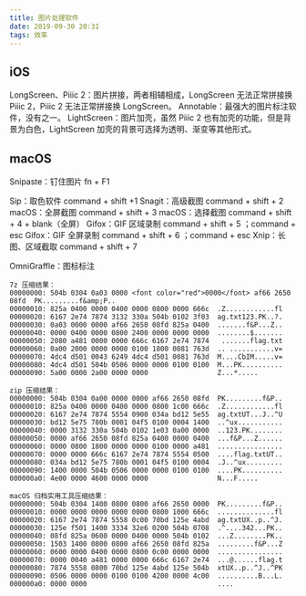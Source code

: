 ```yaml
---
title: 图片处理软件
date: 2019-09-30 20:31
tags: 效率
---
```


## iOS
LongScreen、Piiic 2：图片拼接，两者相辅相成，LongScreen 无法正常拼接换 Piiic 2，Piiic 2 无法正常拼接换 LongScreen。
Annotable：最强大的图片标注软件，没有之一。
LightScreen：图片加壳，虽然 Piiic 2 也有加壳的功能，但是背景为白色，LightScreen 加壳的背景可选择为透明、渐变等其他形式。

<!-- more -->

## macOS
Snipaste：钉住图片 fn + F1

Sip：取色软件 command + shift +1
Snagit：高级截图 command + shift + 2
macOS：全屏截图 command + shift + 3
macOS：选择截图 command + shift + 4 + blank（全屏）
Gifox：GIF 区域录制 command + shift + 5 ；command + esc
Gifox：GIF 全屏录制 command + shift + 6 ；command + esc
Xnip：长图、区域截取 command + shift + 7

OmniGraffle：图标标注

```
7z 压缩结果：
00000000: 504b 0304 0a03 0000 <font color="red">0000</font> af66 2650 08fd  PK.........f&amp;P..
00000010: 825a 0400 0000 0400 0000 0800 0000 666c  .Z............fl
00000020: 6167 2e74 7874 3132 330a 504b 0102 3f03  ag.txt123.PK..?.
00000030: 0a03 0000 0000 af66 2650 08fd 825a 0400  .......f&P...Z..
00000040: 0000 0400 0000 0800 2400 0000 0000 0000  ........$.......
00000050: 2080 a481 0000 0000 666c 6167 2e74 7874   .......flag.txt
00000060: 0a00 2000 0000 0000 0100 1800 0081 763d  .. ...........v=
00000070: 4dc4 d501 0043 6249 4dc4 d501 0081 763d  M....CbIM.....v=
00000080: 4dc4 d501 504b 0506 0000 0000 0100 0100  M...PK..........
00000090: 5a00 0000 2a00 0000 0000                 Z...*.....

zip 压缩结果：
00000000: 504b 0304 0a00 0000 0000 af66 2650 08fd  PK.........f&P..
00000010: 825a 0400 0000 0400 0000 0800 1c00 666c  .Z............fl
00000020: 6167 2e74 7874 5554 0900 034a bd12 5e55  ag.txtUT...J..^U
00000030: bd12 5e75 780b 0001 04f5 0100 0004 1400  ..^ux...........
00000040: 0000 3132 330a 504b 0102 1e03 0a00 0000  ..123.PK........
00000050: 0000 af66 2650 08fd 825a 0400 0000 0400  ...f&P...Z......
00000060: 0000 0800 1800 0000 0000 0100 0000 a481  ................
00000070: 0000 0000 666c 6167 2e74 7874 5554 0500  ....flag.txtUT..
00000080: 034a bd12 5e75 780b 0001 04f5 0100 0004  .J..^ux.........
00000090: 1400 0000 504b 0506 0000 0000 0100 0100  ....PK..........
000000a0: 4e00 0000 4600 0000 0000                 N...F.....

macOS 归档实用工具压缩结果：
00000000: 504b 0304 1400 0800 0800 af66 2650 0000  PK.........f&P..
00000010: 0000 0000 0000 0000 0000 0800 1000 666c  ..............fl
00000020: 6167 2e74 7874 5558 0c00 70bd 125e 4abd  ag.txtUX..p..^J.
00000030: 125e f501 1400 3334 32e6 0200 504b 0708  .^....342...PK..
00000040: 08fd 825a 0600 0000 0400 0000 504b 0102  ...Z........PK..
00000050: 1503 1400 0800 0800 af66 2650 08fd 825a  .........f&P...Z
00000060: 0600 0000 0400 0000 0800 0c00 0000 0000  ................
00000070: 0000 0040 a481 0000 0000 666c 6167 2e74  ...@......flag.t
00000080: 7874 5558 0800 70bd 125e 4abd 125e 504b  xtUX..p..^J..^PK
00000090: 0506 0000 0000 0100 0100 4200 0000 4c00  ..........B...L.
000000a0: 0000 0000                                ....
```

